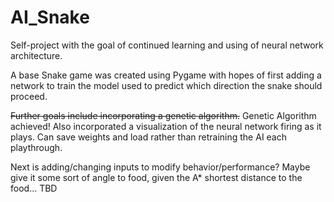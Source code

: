 # AI_Snake

Self-project with the goal of continued learning and using of neural network architecture.

A base Snake game was created using Pygame with hopes of first adding a network to train the model used to predict which direction the snake should proceed.

~~Further goals include incorporating a genetic algorithm.~~
 Genetic Algorithm achieved! Also incorporated a visualization of the neural network firing as it plays. Can save weights and load rather than retraining the AI each playthrough.
 
 Next is adding/changing inputs to modify behavior/performance? Maybe give it some sort of angle to food, given the A* shortest distance to the food... TBD
